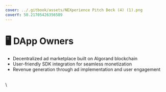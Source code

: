```yaml
---
cover: ../.gitbook/assets/NEXperience Pitch Deck (4) (1).png
coverY: 50.21705426356589
---
```


# 🖥 DApp Owners

* Decentralized ad marketplace built on Algorand blockchain
* User-friendly SDK integration for seamless monetization
* Revenue generation through ad implementation and user engagement

\
\

